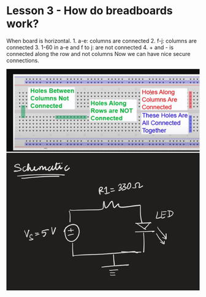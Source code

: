 # Lesson 3 - How do breadboards work?
When board is horizontal.
	1. a-e: columns are connected 
	2. f-j: columns are connected
	3. 1-60 in a-e and f to j: are not connected
	4. + and - is connected along the row and not columns
Now we can have nice secure connections. 

![How to Semiconductors work?](images/img1.png)
![How to Semiconductors work?](images/img2.png)